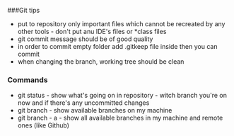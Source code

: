 ###Git tips
- put to repository only important files which cannot be recreated by any other tools - don't put anu IDE's files or *class files
- git commit message should be of good quality
- in order to commit empty folder add .gitkeep file inside then you can commit
- when changing the branch, working tree should be clean

### Commands
- git status - show what's going on in repository - witch branch you're on now and if there's any uncommitted changes 
- git branch - show available branches on my machine
- git branch - a - show all available branches in my machine and remote ones (like Github)